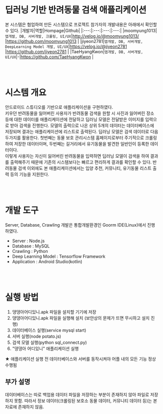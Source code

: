  # 딥러닝 기반 반려동물 검색 애플리케이션
  본 시스템은 협업하여 만든 시스템으로 프로젝트 참가자의 개발내용은 아래에서 확인할 수 있다.
  |개발자|역할|Hompage|Github|
  |:---:|:---:|:---:|:---:|
  |moomyung1013|`앱개발, DB, 서버개발, 크롤링, UI/UX`|http://velog.io/@moomyung1013/ |https://github.com/moomyung1013 |
  |jiyeon2781|`앱개발, DB, 서버개발, DeepLearning Model 개발, UI/UX`|https://velog.io/@jiyeon2781 |https://github.com/jiyeon2781 |
  |TaeHyangKwon|`앱개발, DB, 서버개발, UI/UX`|-|https://github.com/TaeHyangKwon |

<br><br>
# 시스템 개요
  안드로이드 스튜디오를 기반으로 애플리케이션을 구현하였다.
  <br>키우던 반려동물을 잃어버린 사용자가 반려동물 검색을 원할 시 사진과 잃어버린 장소 등에 대한 데이터를 애플리케이션에 전달하고 딥러닝 모델은 전달받은 이미지를 입력으로 받아 검색을 진행한다. 모델의 출력으로 나온 상위 5개의 데이터는 데이터베이스에 저장되며 결과는 애플리케이션에 리스트로 출력된다. 딥러닝 모델은 검색 데이터로 다음 두가지를 활용한다. 첫번째는 동물 보호 관리시스템 홈페이지로부터 주기적으로 크롤링하여 저장한 데이터이며, 두번째는 길거리에서 유기동물을 발견한 일반인이 등록한 데이터이다.
  <br>이렇게 사용자는 자신이 잃어버린 반려동물을 입력하면 딥러닝 모델이 검색을 하여 결과를 출력해주기 때문에 기존의 시스템보다는 빠르고 편리하게 결과를 확인할 수 있다. 반려동물 검색 이외에도 본 애플리케이션에서는 입양 추천, 커뮤니티, 유기동물 리스트 출력 등의 기능을 지원한다.

<br><br>

# 개발 도구
  Server, Database, Crawling 개발은 통합개발환경인 Goorm IDE(Linux)에서 진행하였다.
  - Server : Node.js
  - Database : MySQL
  - Crawling : Python
  - Deep Learning Model : Tensorflow Framework
  - Application : Android Studio(kotlin)

<br><br>
# 실행 방법
  1. 댕댕아어디있니.apk 파일을 설치할 기기에 저장
  2. 댕댕아어디있니.apk 파일을 실행해 설치 (보안상의 문제가 뜨면 무시하고 설치 진행)
  3. 데이터베이스 실행(service mysql start)
  4. 서버 실행(node potato.js)
  5. 검색 모델 실행(python sql_connect.py)
  6. "댕댕아 어디있니" 애플리케이션 실행
  
  ★ 애플리케이션 실행 전 데이터베이스와 서버를 동작시켜야 어플 내의 모든 기능 정상 수행됨
  
  ## 부가 설명
  데이터베이스는 따로 백업용 데이터 파일을 저장하는 부분이 존재하지 않아 파일로 저장하지 못함. 따라서 정보 데이터(크롤링된 보호소 동물 데이터, 커뮤니티 데이터 등)는 본 자료에 존재하지 않음.
